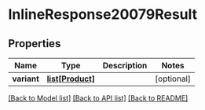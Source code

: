 # InlineResponse20079Result

## Properties
Name | Type | Description | Notes
------------ | ------------- | ------------- | -------------
**variant** | [**list[Product]**](Product.md) |  | [optional] 

[[Back to Model list]](../README.md#documentation-for-models) [[Back to API list]](../README.md#documentation-for-api-endpoints) [[Back to README]](../README.md)


